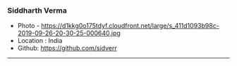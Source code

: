 ### Siddharth Verma

- Photo - https://d1kkg0o175tdyf.cloudfront.net/large/s_411d1093b98c-2019-09-26-20-30-25-000640.jpg
- Location : India
- Github: https://github.com/sidverr

***
